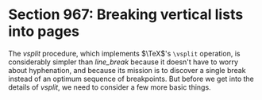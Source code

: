 # Section 967: Breaking vertical lists into pages

The *vsplit* procedure, which implements $\TeX$'s `\vsplit` operation, is considerably simpler than *line_break* because it doesn't have to worry about hyphenation, and because its mission is to discover a single break instead of an optimum sequence of breakpoints.
But before we get into the details of *vsplit*, we need to consider a few more basic things.
